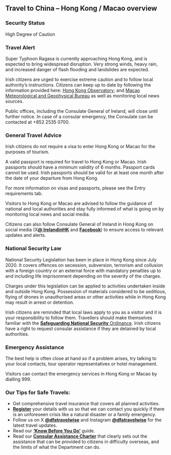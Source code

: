 ## Travel to China – Hong Kong / Macao overview

### **Security Status**

High Degree of Caution

### **Travel Alert**

Super Typhoon Ragasa is currently approaching Hong Kong, and is expected to bring widespread disruption. Very strong winds, heavy rain, and increased danger of flash flooding and landslides are expected.

Irish citizens are urged to exercise extreme caution and to follow local authority’s instructions. Citizens can keep up to date by following the information provided here: [Hong Kong Observatory](https://www.hko.gov.hk/en/103397/Tropical-cyclone-track-information---GIS-version); and [Macao Meteorological and Geophysical Bureau](https://www.smg.gov.mo/en) as well as monitoring local news sources.

Public offices, including the Consulate General of Ireland, will close until further notice. In case of a consular emergency, the Consulate can be contacted at +852 2535 0700.

### **General Travel Advice**

Irish citizens do not require a visa to enter Hong Kong or Macao for the purposes of tourism.

A valid passport is required for travel to Hong Kong or Macao. Irish passports should have a minimum validity of 6 months. Passport cards cannot be used. Irish passports should be valid for at least one month after the date of your departure from Hong Kong.

For more information on visas and passports, please see the Entry requirements tab.

Visitors to Hong Kong or Macao are advised to follow the guidance of national and local authorities and stay fully informed of what is going on by monitoring local news and social media.

Citizens can also follow Consulate General of Ireland in Hong Kong on social media (X[**@ IrelandinHK**](https://twitter.com/IrelandinHK) and [**Facebook**](https://www.facebook.com/IrelandinHK/)) to ensure access to relevant updates and alerts.

### **National Security Law**

National Security Legislation has been in place in Hong Kong since July 2020. It covers offences on secession, subversion, terrorism and collusion with a foreign country or an external force with mandatory penalties up to and including life imprisonment depending on the severity of the charges.

Charges under this legislation can be applied to activities undertaken inside and outside Hong Kong. Possession of materials considered to be seditious, flying of drones in unauthorised areas or other activities while in Hong Kong may result in arrest or detention.

Irish citizens are reminded that local laws apply to you as a visitor and it is your responsibility to follow them. Travellers should make themselves familiar with the [**Safeguarding National Security** Ordinance](https://www.elegislation.gov.hk/hk/A305). Irish citizens have a right to request consular assistance if they are detained by local authorities.

### **Emergency Assistance**

The best help is often close at hand so if a problem arises, try talking to your local contacts, tour operator representatives or hotel management.

Visitors can contact the emergency services in Hong Kong or Macao by dialling 999.

### **Our Tips for Safe Travels:**

* Get comprehensive travel insurance that covers all planned activities.
* [**Register**](https://www.ireland.ie/en/dfa/overseas-travel/citizens-registration/) your details with us so that we can contact you quickly if there is an unforeseen crisis like a natural disaster or a family emergency.
* Follow us on X [**@dfatravelwise**](https://www.twitter.com/DFATravelWise) and Instagram [**@dfatravelwise**](https://www.instagram.com/dfatravelwise/) for the latest travel updates.
* Read our [**‘Know Before You Go’**](https://www.ireland.ie/en/dfa/overseas-travel/know-before-you-go/) guide.
* Read our [**Consular Assistance Charter**](https://www.ireland.ie/en/dfa/overseas-travel/assistance-abroad/consular-assistance-charter/) that clearly sets out the assistance that can be provided to citizens in difficulty overseas, and the limits of what the Department can do.